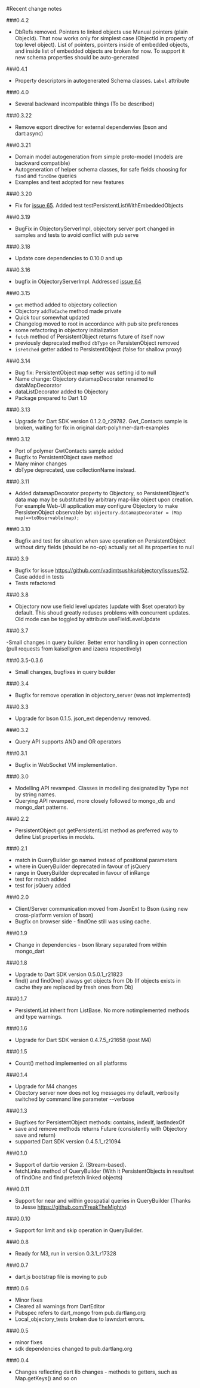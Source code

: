 #Recent change notes

###0.4.2

- DbRefs removed. Pointers to linked objects use Manual pointers (plain ObjecId).
 That now works only for simplest case (ObjectId in property of top level object).
 List of pointers, pointers inside of embedded objects, and inside list of embedded objects 
 are broken for now. To support it new schema properties should be auto-generated

###0.4.1

- Property descriptors in autogenerated Schema classes. `Label` attribute

###0.4.0

- Several backward incompatible things (To be described)

###0.3.22

- Remove export directive for external dependenvies (bson and dart:async)

###0.3.21

- Domain model autogeneration from simple proto-model (models are backward compatible)
- Autogeneration of helper schema classes, for safe fields choosing for `find` and `findOne` queries
- Examples and test adopted for new features

###0.3.20

- Fix for [issue 65](https://github.com/vadimtsushko/objectory/issues/65). Added test testPersistentListWithEmbeddedObjects

###0.3.19

- BugFix in ObjectoryServerImpl, objectory server port changed in samples and tests to avoid conflict with pub serve

###0.3.18

- Update core dependencies to 0.10.0 and up

###0.3.16

- bugfix in ObjectoryServerImpl. Addressed [issue 64](https://github.com/vadimtsushko/objectory/issues/64)

###0.3.15

- `get` method added to objectory collection
- Objectory `addToCache` method made private 
- Quick tour somewhat updated
- Changelog moved to root in accordance with pub site preferences
- some refactoring in objectory initialization
- `fetch` method of PersistentObject returns future of itself now
- previously deprecated method `dbType` on PersistenObject removed
- `isFetched` getter added to PersistentObject (false for shallow proxy)


###0.3.14

- Bug fix: PersistentObject map setter was setting id to null
- Name change: Objectory datamapDecorator renamed to dataMapDecorator
- dataListDecorator added to Objectory 
- Package prepared to Dart 1.0

###0.3.13

- Upgrade for Dart SDK version 0.1.2.0_r29782. Gwt_Contacts sample is broken, waiting for fix in original 
dart-polyhmer-dart-examples
 
###0.3.12

- Port of polymer GwtContacts sample added 
- Bugfix to PersistentObject save method
- Many minor changes
- dbType deprecated, use collectionName instead.

###0.3.11

- Added datamapDecorator property to Objectory, so PersistentObject's data map may be substituted by arbitrary
map-like object upon creation. For example Web-UI application may configure Objectory to make PersistenObject observable by:
`objectory.datamapDecorator = (Map map)=>toObservable(map);` 

###0.3.10

- Bugfix and test for situation when save operation on PersistentObject without dirty fields (should be no-op)
actually set all its properties to null

###0.3.9

- Bugfix for issue https://github.com/vadimtsushko/objectory/issues/52. Case added in tests
- Tests refactored

###0.3.8

- Objectory now use field level updates (update with $set operator) by default. This shoud greatly reduses problems 
with concurrent updates. Old mode can be toggled by attribute useFieldLevelUpdate

###0.3.7

-Small changes in query builder. Better error handling in open connection 
(pull requests from kaisellgren and izaera respectively) 

###0.3.5-0.3.6

- Small changes, bugfixes in query builder


###0.3.4

- Bugfix for remove operation in objectory_server (was not implemented)

###0.3.3

- Upgrade for bson 0.1.5. json_ext dependenvy removed.


###0.3.2

- Query API supports AND and OR operators


###0.3.1

- Bugfix in WebSocket VM implementation.

###0.3.0

- Modelling API revamped. Classes in modelling designated by Type not by string names.
- Querying API revamped, more closely followed to mongo_db and mongo_dart patterns.

###0.2.2

- PersistentObject got getPersistentList method as preferred way to define List properties in models.  

###0.2.1

- match in QueryBuilder go named instead of positional parameters 
- where in QueryBuilder deprecated in favour of jsQuery
- range in QueryBuilder deprecated in favour of inRange
- test for match added
- test for jsQuery added

###0.2.0

- Client/Server communication moved from JsonExt to Bson (using new cross-platform version of bson)
- Bugfix on browser side - findOne still was using cache.

###0.1.9

- Change in dependencies - bson library separated from within mongo_dart 

###0.1.8

- Upgrade to Dart SDK version 0.5.0.1_r21823
- find() and findOne() always get objects from Db (If objects exists in cache they are replaced by fresh ones from Db) 

###0.1.7

- PersistentList inherit from ListBase. No more notimplemented methods and type warnings. 

###0.1.6

- Upgrade for Dart SDK version 0.4.7.5_r21658 (post M4)

###0.1.5

- Count() method implemented on all platforms

###0.1.4

- Upgrade for M4 changes
- Obectory server now does not log messages my default, verbosity switched by command line parameter --verbose

###0.1.3

- Bugfixes for PersistentObject methods: contains, indexIf, lastIndexOf
- save and remove methods returns Future (consistently with Objectory save and return)
- supported Dart SDK version 0.4.5.1_r21094

###0.1.0

- Support of dart:io version 2. (Stream-based).
- fetchLinks method of QueryBuilder (With it PersistentObjects in resultset of findOne and find prefetch linked objects)

###0.0.11

- Support for near and within geospatial queries in QueryBuilder (Thanks to Jesse https://github.com/FreakTheMighty)

###0.0.10

- Support for limit and skip operation in QueryBuilder.

###0.0.8

- Ready for M3, run in version 0.3.1_r17328

###0.0.7

- dart.js bootstrap file is moving to pub

###0.0.6

- Minor fixes
- Cleared all warnings from DartEditor
- Pubspec refers to dart_mongo from pub.dartlang.org
- Local_objectory_tests broken due to lawndart errors.

###0.0.5

- minor fixes
- sdk dependencies changed to pub.dartlang.org

###0.0.4

- Changes reflecting dart lib changes - methods to getters, such as Map.getKeys() and so on
